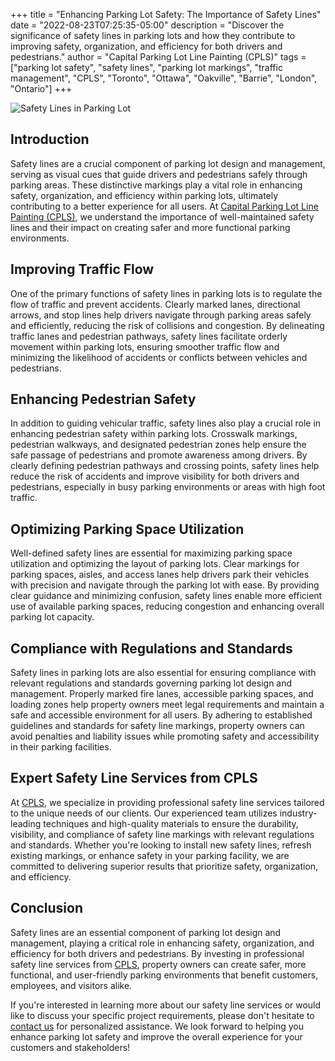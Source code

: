 +++
title = "Enhancing Parking Lot Safety: The Importance of Safety Lines"
date = "2022-08-23T07:25:35-05:00"
description = "Discover the significance of safety lines in parking lots and how they contribute to improving safety, organization, and efficiency for both drivers and pedestrians."
author = "Capital Parking Lot Line Painting (CPLS)"
tags = ["parking lot safety", "safety lines", "parking lot markings", "traffic management", "CPLS", "Toronto", "Ottawa", "Oakville", "Barrie", "London", "Ontario"]
+++

![Safety Lines in Parking Lot](/blog/safety.jpeg)

## Introduction

Safety lines are a crucial component of parking lot design and management, serving as visual cues that guide drivers and pedestrians safely through parking areas. These distinctive markings play a vital role in enhancing safety, organization, and efficiency within parking lots, ultimately contributing to a better experience for all users. At [Capital Parking Lot Line Painting (CPLS)](https://capitalpaintingservices.ca/), we understand the importance of well-maintained safety lines and their impact on creating safer and more functional parking environments.

## Improving Traffic Flow

One of the primary functions of safety lines in parking lots is to regulate the flow of traffic and prevent accidents. Clearly marked lanes, directional arrows, and stop lines help drivers navigate through parking areas safely and efficiently, reducing the risk of collisions and congestion. By delineating traffic lanes and pedestrian pathways, safety lines facilitate orderly movement within parking lots, ensuring smoother traffic flow and minimizing the likelihood of accidents or conflicts between vehicles and pedestrians.

## Enhancing Pedestrian Safety

In addition to guiding vehicular traffic, safety lines also play a crucial role in enhancing pedestrian safety within parking lots. Crosswalk markings, pedestrian walkways, and designated pedestrian zones help ensure the safe passage of pedestrians and promote awareness among drivers. By clearly defining pedestrian pathways and crossing points, safety lines help reduce the risk of accidents and improve visibility for both drivers and pedestrians, especially in busy parking environments or areas with high foot traffic.

## Optimizing Parking Space Utilization

Well-defined safety lines are essential for maximizing parking space utilization and optimizing the layout of parking lots. Clear markings for parking spaces, aisles, and access lanes help drivers park their vehicles with precision and navigate through the parking lot with ease. By providing clear guidance and minimizing confusion, safety lines enable more efficient use of available parking spaces, reducing congestion and enhancing overall parking lot capacity.

## Compliance with Regulations and Standards

Safety lines in parking lots are also essential for ensuring compliance with relevant regulations and standards governing parking lot design and management. Properly marked fire lanes, accessible parking spaces, and loading zones help property owners meet legal requirements and maintain a safe and accessible environment for all users. By adhering to established guidelines and standards for safety line markings, property owners can avoid penalties and liability issues while promoting safety and accessibility in their parking facilities.

## Expert Safety Line Services from CPLS

At [CPLS](https://capitalpaintingservices.ca/), we specialize in providing professional safety line services tailored to the unique needs of our clients. Our experienced team utilizes industry-leading techniques and high-quality materials to ensure the durability, visibility, and compliance of safety line markings with relevant regulations and standards. Whether you're looking to install new safety lines, refresh existing markings, or enhance safety in your parking facility, we are committed to delivering superior results that prioritize safety, organization, and efficiency.

## Conclusion

Safety lines are an essential component of parking lot design and management, playing a critical role in enhancing safety, organization, and efficiency for both drivers and pedestrians. By investing in professional safety line services from [CPLS](https://capitalpaintingservices.ca/), property owners can create safer, more functional, and user-friendly parking environments that benefit customers, employees, and visitors alike.

If you're interested in learning more about our safety line services or would like to discuss your specific project requirements, please don't hesitate to [contact us](https://capitalpaintingservices.ca/) for personalized assistance. We look forward to helping you enhance parking lot safety and improve the overall experience for your customers and stakeholders!
